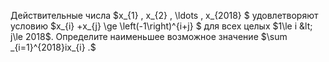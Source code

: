 Действительные числа $x_{1} , x_{2} ,  \ldots ,  x_{2018} $ удовлетворяют условию $x_{i} +x_{j} \ge \left(-1\right)^{i+j} $ для всех целых $1\le i &lt; j\le 2018$. Определите наименьшее возможное значение $\sum _{i=1}^{2018}ix_{i}  .$